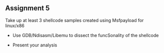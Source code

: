 ## Assignment 5

Take up at least 3 shellcode samples created 
using Msfpayload for linux/x86  
- Use GDB/Ndisasm/Libemu to dissect the 
funcSonality of the shellcode

- Present your analysis

